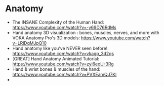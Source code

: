 # Anatomy

* The INSANE Complexity of the Human Hand: https://www.youtube.com/watch?v=-y69D76RdMs
* Hand anatomy 3D visualization : bones, muscles, nerves, and more with VOKA Anatomy Pro's 3D models: https://www.youtube.com/watch?v=LRiDqMJpQ10
* Hand anatomy like you’ve NEVER seen before!: https://www.youtube.com/watch?v=vkagp_3d2qs
* [GREAT] Hand Anatomy Animated Tutorial: https://www.youtube.com/watch?v=zyl6eoU-3Rg
* Hand & wrist bones & muscles of the hand: https://www.youtube.com/watch?v=PVXEamQJ7KI
* 